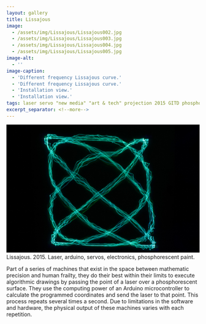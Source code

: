```yaml
---
layout: gallery
title: Lissajous
image: 
  - /assets/img/Lissajous/Lissajous002.jpg
  - /assets/img/Lissajous/Lissajous003.jpg
  - /assets/img/Lissajous/Lissajous004.jpg
  - /assets/img/Lissajous/Lissajous005.jpg
image-alt:
  - ''
image-caption:
  - 'Different frequency Lissajous curve.'
  - 'Different frequency Lissajous curve.'
  - 'Installation view.'
  - 'Installation view.'
tags: laser servo "new media" "art & tech" projection 2015 GITD phosphorescent SAIC MFA arduino kimball
excerpt_separator: <!--more-->
---
```

<img src="/assets/img/Lissajous/Lissajous001.jpg" alt="" class="img-responsive">
<figcaption>Lissajous. 2015. Laser, arduino, servos, electronics, phosphorescent paint.</figcaption>

<!-- <iframe src="//player.vimeo.com/video/103531803?title=0&amp;byline=0&amp;portrait=0" width="750" height="422" frameborder="0" webkitallowfullscreen mozallowfullscreen allowfullscreen></iframe>

[{{page.title}}](http://vimeo.com/103531803).  2014.  Laser, arduino, servos, electronics, phosphorescent paint.  -->

Part of a series of machines that exist in the space between mathematic precision and human frailty, they do their best within their limits to execute algorithmic drawings by passing the point of a laser over a phosphorescent surface.  They use the computing power of an Arduino microcontroller to calculate the programmed coordinates and send the laser to that point.  This process repeats several times a second. Due to limitations in the software and hardware, the physical output of these machines varies with each repetition.  
